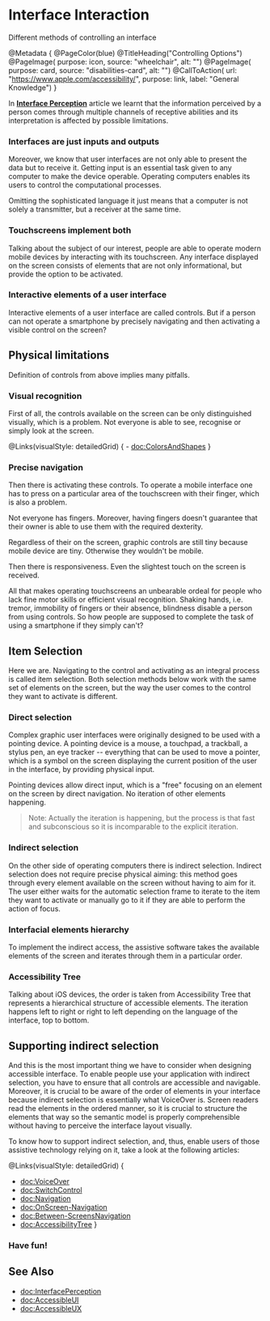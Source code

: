 # Interface Interaction

Different methods of controlling an interface

@Metadata {
    @PageColor(blue)
    @TitleHeading("Controlling Options")
    @PageImage(
               purpose: icon, 
               source: "wheelchair", 
               alt: "")
    @PageImage(
               purpose: card, 
               source: "disabilities-card", 
               alt: "")
    @CallToAction(
                url: "https://www.apple.com/accessibility/",
                purpose: link, 
                label: "General Knowledge")
}
    
In [**Interface Perception**](<doc:InterfacePerception>) article we learnt that the information perceived by a person comes through multiple channels of receptive abilities and its interpretation is affected by possible limitations. 

### Interfaces are just inputs and outputs
Moreover, we know that user interfaces are not only able to present the data but to receive it. Getting input is an essential task given to any computer to make the device operable. Operating computers enables its users to control the computational processes. 

Omitting the sophisticated language it just means that a computer is not solely a transmitter, but a receiver at the same time. 

### Touchscreens implement both
Talking about the subject of our interest, people are able to operate modern mobile devices by interacting with its touchscreen. Any interface displayed on the screen consists of elements that are not only informational, but provide the option to be activated. 

### Interactive elements of a user interface
Interactive elements of a user interface are called controls. But if a person can not operate a smartphone by precisely navigating and then activating a visible control on the screen?

## Physical limitations

Definition of controls from above implies many pitfalls.

### Visual recognition
First of all, the controls available on the screen can be only distinguished visually, which is a problem. Not everyone is able to see, recognise or simply look at the screen. 

@Links(visualStyle: detailedGrid) {
    - <doc:ColorsAndShapes>
}

### Precise navigation
Then there is activating these controls. To operate a mobile interface one has to press on a particular area of the touchscreen with their finger, which is also a problem. 

Not everyone has fingers. Moreover, having fingers doesn't guarantee that their owner is able to use them with the required dexterity.

Regardless of their on the screen, graphic controls are still tiny because mobile device are tiny. Otherwise they wouldn't be mobile. 

Then there is responsiveness. Even the slightest touch on the screen is received. 

All that makes operating touchscreens an unbearable ordeal for people who lack fine motor skills or efficient visual recognition. Shaking hands, i.e. tremor, immobility of fingers or their absence, blindness disable a person from using controls. So how people are supposed to complete the task of using a smartphone if they simply can't? 

## Item Selection
Here we are. Navigating to the control and activating as an integral process is called item selection. Both selection methods below work with the same set of elements on the screen, but the way the user comes to the control they want to activate is different.

### Direct selection
Complex graphic user interfaces were originally designed to be used with a pointing device. A pointing device is a mouse, a touchpad, a trackball, a stylus pen, an eye tracker -- everything that can be used to move a pointer, which is a symbol on the screen displaying the current position of the user in the interface, by providing physical input. 

Pointing devices allow direct input, which is a "free" focusing on an element on the screen by direct navigation. No iteration of other elements happening. 

> Note: Actually the iteration is happening, but the process is that fast and subconscious so it is incomparable to the explicit iteration.  

### Indirect selection 
On the other side of operating computers there is indirect selection. Indirect selection does not require precise physical aiming: this method goes through every element available on the screen without having to aim for it. The user either waits for the automatic selection frame to iterate to the item they want to activate or manually go to it if they are able to perform the action of focus. 

### Interfacial elements hierarchy
To implement the indirect access, the assistive software takes the available elements of the screen and iterates through them in a particular order. 

### Accessibility Tree
Talking about iOS devices, the order is taken from Accessibility Tree that represents a hierarchical structure of accessible elements. The iteration happens left to right or right to left depending on the language of the interface, top to bottom. 

## Supporting indirect selection
And this is the most important thing we have to consider when designing accessible interface. To enable people use your application with indirect selection, you have to ensure that all controls are accessible and navigable. Moreover, it is crucial to be aware of the order of elements in your interface because indirect selection is essentially what VoiceOver is. Screen readers read the elements in the ordered manner, so it is crucial to structure the elements that way so the semantic model is properly comprehensible without having to perceive the interface layout visually. 

To know how to support indirect selection, and, thus, enable users of those assistive technology relying on it, take a look at the following articles:

@Links(visualStyle: detailedGrid) {
- <doc:VoiceOver>
- <doc:SwitchControl>
- <doc:Navigation>
- <doc:OnScreen-Navigation>
- <doc:Between-ScreensNavigation>
- <doc:AccessibilityTree>
}

### Have fun!

## See Also
- <doc:InterfacePerception>
- <doc:AccessibleUI>
- <doc:AccessibleUX>
